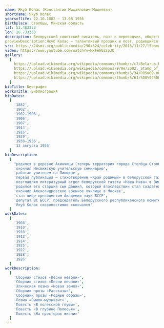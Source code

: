 ```yaml
---
name: Якуб Колас (Константин Михайлович Мицкевич)
shortname: Якуб Колас
yearsoflife: 22.10.1882 — 13.08.1956
birthplace: Столбцы, Минская область
lat: 53.483333
lon: 26.733333
description: Белорусский советский писатель, поэт и переводчик, общественный деятель
previewDescription:Якуб Колас – талантливый прозаик и поэт, родившийся в конце 19 столетия, автор множества рассказов, поэм и стихов для детей и взрослых. Он прожил долгую и нелегкую жизнь – его биография вмещает в себя 2 войны, революцию и личные драмы. Коласа часто сравнивают с не менее знаменитым современником Янкой Купалой – они оба были выразителями национального самосознания, однако, в отличие от него, Колас – более реалистичный, конкретный автор, не склонный романтизировать трудности жизни.
src: https://24smi.org/public/media/290x324/celebrity/2018/11/27/l5bhmgiuhvzk-iakub-kolas.jpg
video: https://www.youtube.com/watch?v=HxFeWGZspJQ
gallery:
  [
    https://upload.wikimedia.org/wikipedia/commons/thumb/c/c7/Belarus-Minsk-Yakub_Kolas_Square-2.jpg/800px-Belarus-Minsk-Yakub_Kolas_Square-2.jpg,
    https://upload.wikimedia.org/wikipedia/commons/9/9e/2002._Stamp_of_Belarus_0489.jpg,
    https://upload.wikimedia.org/wikipedia/commons/thumb/3/34/RR5009-0004R_BU_%D0%9F%D0%B8%D1%81%D0%B0%D1%82%D0%B5%D0%BB%D1%8C_%D0%AF%D0%BA%D1%83%D0%B1_%D0%9A%D0%BE%D0%BB%D0%B0%D1%81%2C_%D0%BA_110-%D0%BB%D0%B5%D1%82%D0%B8%D1%8E_%D1%81%D0%BE_%D0%B4%D0%BD%D1%8F_%D1%80%D0%BE%D0%B6%D0%B4%D0%B5%D0%BD%D0%B8%D1%8F.png/603px-RR5009-0004R_BU_%D0%9F%D0%B8%D1%81%D0%B0%D1%82%D0%B5%D0%BB%D1%8C_%D0%AF%D0%BA%D1%83%D0%B1_%D0%9A%D0%BE%D0%BB%D0%B0%D1%81%2C_%D0%BA_110-%D0%BB%D0%B5%D1%82%D0%B8%D1%8E_%D1%81%D0%BE_%D0%B4%D0%BD%D1%8F_%D1%80%D0%BE%D0%B6%D0%B4%D0%B5%D0%BD%D0%B8%D1%8F.png,
    https://upload.wikimedia.org/wikipedia/commons/thumb/6/61/%D0%94%D0%BE%D0%BC-%D0%BC%D1%83%D0%B7%D0%B5%D0%B9_%D0%AF%D0%BA%D1%83%D0%B1%D0%B0_%D0%9A%D0%BE%D0%BB%D0%B0%D1%81%D0%B0_%D0%B2_%D0%9F%D0%B8%D0%BD%D1%81%D0%BA%D0%B5.jpg/800px-%D0%94%D0%BE%D0%BC-%D0%BC%D1%83%D0%B7%D0%B5%D0%B9_%D0%AF%D0%BA%D1%83%D0%B1%D0%B0_%D0%9A%D0%BE%D0%BB%D0%B0%D1%81%D0%B0_%D0%B2_%D0%9F%D0%B8%D0%BD%D1%81%D0%BA%D0%B5.jpg,
  ]
bioTitle: Биография
worksTitle: Библиография
bioDates: 
  [
    '1882',
    '1902',
    '1902—1906',
    '1906',
    '1907',
    '1914',
    '1916',
    '1929',
    '1938—1956',
    '13 августа 1956'
  ]
bioDescription: 
  [
    "родился в деревне Акинчицы (теперь территория города Столбцы Столбцовского района Минской области Белорусси), в православной семье лесника Михаила Казимировича Мицкевича и домохозяйки Анны Юрьевны Лосик",
    'окончил Несвижскую учительскую семинарию',
    'работал учителем на Пинщине',
    'первая публикация — стихотворение «Край родимый» в белорусской газете «Наша доля»',
    'возглавлял литературный отдел белорусской газеты «Наша Нива» в Вильне',
    'родился его старший сын Даниил, который впоследствии стал создателем и первым директором музея своего отца',
    'окончил Александровское военное училище в Москве',
    'стал вице-президентом Академии наук БССР',
    'депутат ВС БССР, председатель Белорусского республиканского комитета защиты мира',
    'Якуб Колас скоропостижно скончался'
  ]
workDates: 
  [
    '1908',
    '1910',
    '1910',
    '1912',
    '1914',
    '1925',
    '1922',
    '1928',
    '1926'
  ]
workDescription: 
  [
    'Сборник стихов «Песни неволи»',
    'Сборник стихов «Песни печали»',
    'Эпическая поэма «Новая земля»',
    'Сборник прозы «Рассказы»',
    'Сборники прозы «Родные образы»',
    'Поэма «Сымон-музыкант»',
    'Повесть «В полесской глуши»',
    'Повесть «В глубине Полесья»',
    'Повесть «На просторах жизни»'
  ]   
---
```

